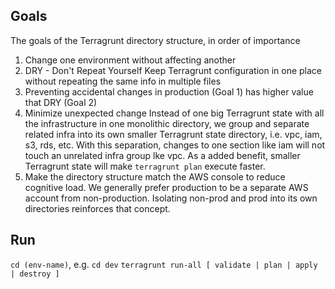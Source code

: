 ## Goals
The goals of the Terragrunt directory structure, in order of importance

1. Change one environment without affecting another
2. DRY - Don't Repeat Yourself
   Keep Terragrunt configuration in one place without repeating the same info in multiple files
3. Preventing accidental changes in production (Goal 1) has higher value that DRY (Goal 2)
4. Minimize unexpected change
   Instead of one big Terragrunt state with all the infrastructure in one monolithic directory, 
   we group and separate related infra into its own smaller Terragrunt state directory, i.e. vpc, iam, s3, rds, etc.
   With this separation, changes to one section like iam will not touch an unrelated infra group lke vpc.
   As a added benefit, smaller Terragrunt state will make `terragrunt plan` execute faster.
5. Make the directory structure match the AWS console to reduce cognitive load.
   We generally prefer production to be a separate AWS account from non-production.
   Isolating non-prod and prod into its own directories reinforces that concept.

## Run

`cd (env-name)`, e.g. `cd dev`
`terragrunt run-all [ validate | plan | apply | destroy ]`